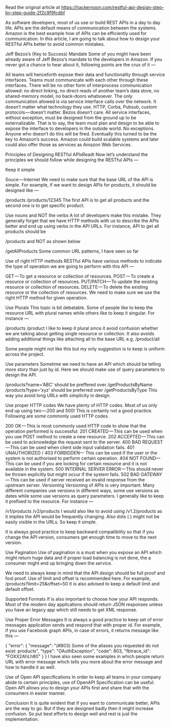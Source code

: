 Read the original article at https://hackernoon.com/restful-api-design-step-by-step-guide-2f2c9f9fcdbf

As software developers, most of us use or build REST APIs in a day to day life. APIs are the default means of communication between the systems. Amazon is the best example how of APIs can be efficiently used for communication. In this article, I am going to talk about how to design your RESTful APIs better to avoid common mistakes.

Jeff Bezos’s (Key to Success) Mandate
Some of you might have been already aware of Jeff Bezos’s mandate to the developers in Amazon. If you never got a chance to hear about it, following points are the crux of it —

All teams will henceforth expose their data and functionality through service interfaces.
Teams must communicate with each other through these interfaces.
There will be no other form of interprocess communication allowed: no direct linking, no direct reads of another team’s data store, no shared-memory model, no back-doors whatsoever. The only communication allowed is via service interface calls over the network.
It doesn’t matter what technology they use. HTTP, Corba, Pubsub, custom protocols — doesn’t matter. Bezos doesn’t care.
All service interfaces, without exception, must be designed from the ground up to be externalizable. That is to say, the team must plan and design to be able to expose the interface to developers in the outside world. No exceptions.
Anyone who doesn’t do this will be fired.
Eventually this turned to be the key to Amazon’s success. Amazon could build scalable systems and later could also offer those as services as Amazon Web Services.

Principles of Designing RESTful APIsReadt
Now let’s understand the principles we should follow while designing the RESTful APIs —

Keep it simple

Souce — Internet
We need to make sure that the base URL of the API is simple. For example, if we want to design APIs for products, it should be designed like —

/products
/products/12345
The first API is to get all products and the second one is to get specific product.

Use nouns and NOT the verbs
A lot of developers make this mistake. They generally forget that we have HTTP methods with us to describe the APIs better and end up using verbs in the API URLs. For instance, API to get all products should be

/products
and NOT as shown below

/getAllProducts
Some common URL patterns, I have seen so far

Use of right HTTP methods
RESTful APIs have various methods to indicate the type of operation we are going to perform with this API —

GET — To get a resource or collection of resources.
POST — To create a resource or collection of resources.
PUT/PATCH — To update the existing resource or collection of resources.
DELETE — To delete the existing resource or the collection of resources.
We need to make sure we use the right HTTP method for given operation.

Use Plurals
This topic is bit debatable. Some of people like to keep the resource URL with plural names while others like to keep it singular. For instance —

/products
/product
I like to keep it plural since it avoid confusion whether we are talking about getting single resource or collection. It also avoids adding additional things like attaching all to the base URL e.g. /product/all

Some people might not like this but my only suggestion is to keep is uniform across the project.

Use parameters
Sometime we need to have an API which should be telling more story than just by id. Here we should make use of query parameters to design the API.

/products?name=’ABC’ should be preffered over /getProductsByName
/products?type=’xyz’ should be preferred over /getProductsByType
This way you avoid long URLs with simplicity in design.

Use proper HTTP codes
We have plenty of HTTP codes. Most of us only end up using two — 200 and 500! This is certainly not a good practice. Following are some commonly used HTTP codes.

200 OK — This is most commonly used HTTP code to show that the operation performed is successful.
201 CREATED — This can be used when you use POST method to create a new resource.
202 ACCEPTED — This can be used to acknowledge the request sent to the server.
400 BAD REQUEST — This can be used when client side input validation fails.
401 UNAUTHORIZED / 403 FORBIDDEN— This can be used if the user or the system is not authorised to perform certain operation.
404 NOT FOUND— This can be used if you are looking for certain resource and it is not available in the system.
500 INTERNAL SERVER ERROR — This should never be thrown explicitly but might occur if the system fails.
502 BAD GATEWAY — This can be used if server received an invalid response from the upstream server.
Versioning
Versioning of APIs is very important. Many different companies use versions in different ways, some use versions as dates while some use versions as query parameters. I generally like to keep it prefixed to the resource. For instance —

/v1/products
/v2/products
I would also like to avoid using /v1.2/products as it implies the API would be frequently changing. Also dots (.) might not be easily visible in the URLs. So keep it simple.

It is always good practice to keep backward compatibility so that if you change the API version, consumers get enough time to move to the next version.

Use Pagination
Use of pagination is a must when you expose an API which might return huge data and if proper load balancing is not done, the a consumer might end up bringing down the service.

We need to always keep in mind that the API design should be full proof and fool proof.
Use of limit and offset is recommended here. For example, /products?limit=25&offset=50 It is also advised to keep a default limit and default offset.

Supported Formats
If is also important to choose how your API responds. Most of the modern day applications should return JSON responses unless you have an legacy app which still needs to get XML response.

Use Proper Error Messages
It is always a good practice to keep set of error messages application sends and respond that with proper id. For example, if you use Facebook graph APIs, in case of errors, it returns message like this —

{
  "error": {
    "message": "(#803) Some of the aliases you requested do not exist: products",
    "type": "OAuthException",
    "code": 803,
    "fbtrace_id": "FOXX2AhLh80"
  }
}
I have also seen some examples in which people return URL with error message which tells you more about the error message and how to handle it as well.

Use of Open API specifications
In order to keep all teams in your company abide to certain principles, use of OpenAPI Specification can be useful. Open API allows you to design your APIs first and share that with the consumers in easier manner.

Conclusion
It is quite evident that if you want to communicate better, APIs are the way to go. But if they are designed badly then it might increase confusion. So put best efforts to design well and rest is just the implementation.
